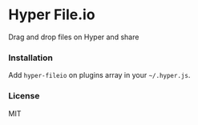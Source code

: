 # Hyper File.io

Drag and drop files on Hyper and share

### Installation

Add `hyper-fileio` on plugins array in your `~/.hyper.js`.

### License

MIT
